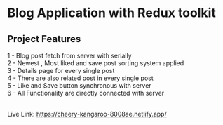 # Blog Application with Redux toolkit

## Project Features

1 - Blog post fetch from server with serially</br>
2 - Newest , Most liked and save post sorting system applied </br>
3 - Details page for every single post </br>
4 - There are also related post in every single post </br>
5 - Like and Save button synchronous with server </br>
6 - All Functionality are directly connected with server </br></br>

Live Link: https://cheery-kangaroo-8008ae.netlify.app/